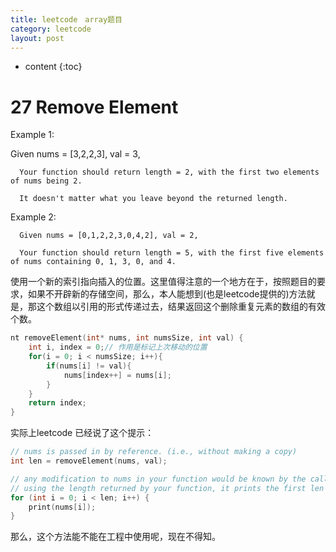 ```yaml
---
title: leetcode　array题目
category: leetcode
layout: post
---
```

* content
{:toc}

# 27 Remove Element
Example 1:

Given nums = [3,2,2,3], val = 3,

      Your function should return length = 2, with the first two elements of nums being 2.

      It doesn't matter what you leave beyond the returned length.

Example 2:

      Given nums = [0,1,2,2,3,0,4,2], val = 2,

      Your function should return length = 5, with the first five elements of nums containing 0, 1, 3, 0, and 4.

使用一个新的索引指向插入的位置。这里值得注意的一个地方在于，按照题目的要求，如果不开辟新的存储空间，那么，本人能想到(也是leetcode提供的)方法就是，那这个数组以引用的形式传递过去，结果返回这个删除重复元素的数组的有效个数。

```c
nt removeElement(int* nums, int numsSize, int val) {
    int i, index = 0;// 作用是标记上次移动的位置
    for(i = 0; i < numsSize; i++){
        if(nums[i] != val){
            nums[index++] = nums[i];
        }
    }
    return index;
}
```
实际上leetcode 已经说了这个提示：
```c
// nums is passed in by reference. (i.e., without making a copy)
int len = removeElement(nums, val);

// any modification to nums in your function would be known by the caller.
// using the length returned by your function, it prints the first len elements.
for (int i = 0; i < len; i++) {
    print(nums[i]);
}
```
 那么，这个方法能不能在工程中使用呢，现在不得知。
